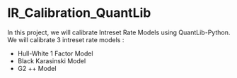 # IR_Calibration_QuantLib
In this project, we will calibrate Intreset Rate Models using QuantLib-Python. We will calibrate 3 intreset rate models :

- Hull-White 1 Factor Model
- Black Karasinski Model
- G2 ++ Model
